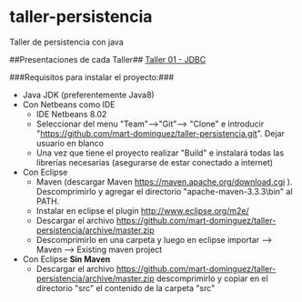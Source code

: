 # taller-persistencia
Taller de persistencia con java

##Presentaciones de cada Taller##
[Taller 01 - JDBC](src/main/resources/ppt/Taller01-JDBC.pdf)

###Requisitos para instalar el proyecto:###
* Java JDK (preferentemente Java8)
* Con Netbeans como IDE
  * IDE Netbeans 8.02
  * Seleccionar del menu "Team"-->"Git"--> "Clone" e introducir "https://github.com/mart-dominguez/taller-persistencia.git". Dejar usuario en blanco
  * Una vez que tiene el proyecto realizar "Build" e instalará todas las librerías necesarias (asegurarse de estar conectado a internet)
* Con Eclipse
  * Maven (descargar Maven https://maven.apache.org/download.cgi ). Descomprimirlo y agregar el directorio "apache-maven-3.3.3\bin" al PATH.
  * Instalar en eclipse el plugin http://www.eclipse.org/m2e/ 
  * Descargar el archivo  https://github.com/mart-dominguez/taller-persistencia/archive/master.zip
  * Descomprimirlo en una carpeta y luego en eclipse importar --> Maven --> Existing maven project
* Con Eclipse **Sin Maven**
  * Descargar el archivo  https://github.com/mart-dominguez/taller-persistencia/archive/master.zip descomprimirlo y copiar en el directorio "src" el contenido de la carpeta "src"
